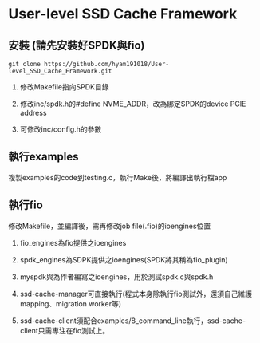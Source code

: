 # User-level SSD Cache Framework

## 安裝 (請先安裝好SPDK與fio)

```git clone https://github.com/hyam191018/User-level_SSD_Cache_Framework.git```

1. 修改Makefile指向SPDK目錄

2. 修改inc/spdk.h的#define NVME_ADDR，改為綁定SPDK的device PCIE address

3. 可修改inc/config.h的參數

## 執行examples

複製examples的code到testing.c，執行Make後，將編譯出執行檔app

## 執行fio

修改Makefile，並編譯後，需再修改job file(.fio)的ioengines位置

1. fio_engines為fio提供之ioengines

2. spdk_engines為SDPK提供之ioengines(SPDK將其稱為fio_plugin)

3. myspdk與為作者編寫之ioengines，用於測試spdk.c與spdk.h

4. ssd-cache-manager可直接執行(程式本身除執行fio測試外，還須自己維護mapping、migration worker等)

5. ssd-cache-client須配合examples/8_command_line執行，ssd-cache-client只需專注在fio測試上。

